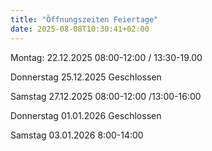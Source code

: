 ```yaml
---
title: "Öffnungszeiten Feiertage"
date: 2025-08-08T10:30:41+02:00
---
```

Montag:       22.12.2025   08:00-12:00 / 13:30-19.00  

Donnerstag    25.12.2025   Geschlossen  

Samstag       27.12.2025   08:00-12:00 /13:00-16:00  

Donnerstag    01.01.2026   Geschlossen  

Samstag       03.01.2026   8:00-14:00  
